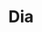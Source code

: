 ---
title: "Dia"
url: /ciudad-autonoma-de-buenos-aires/dia-avenida-de-los-corrales/
shop: Supermarkt
---